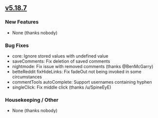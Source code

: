 ## [v5.18.7](https://github.com/honestbleeps/Reddit-Enhancement-Suite/releases/v5.18.7)

### New Features

- None (thanks nobody)

### Bug Fixes

- core: Ignore stored values with undefined value
- saveComments: Fix deletion of saved comments
- nightmode: Fix issue with removed comments (thanks @BenMcGarry)
- betteReddit fixHideLinks: Fix fadeOut not being invoked in some circumstances
- commentTools autoComplete: Support usernames containing hyphen
- singleClick: Fix middle click (thanks /u/SpineEyE)

### Housekeeping / Other

- None (thanks nobody)
